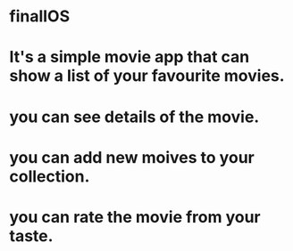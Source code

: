 # finalIOS
# It's a simple movie app that can show a list of your favourite movies.
# you can see details of the movie.
# you can add new moives to your collection.
# you can rate the movie from your taste.
